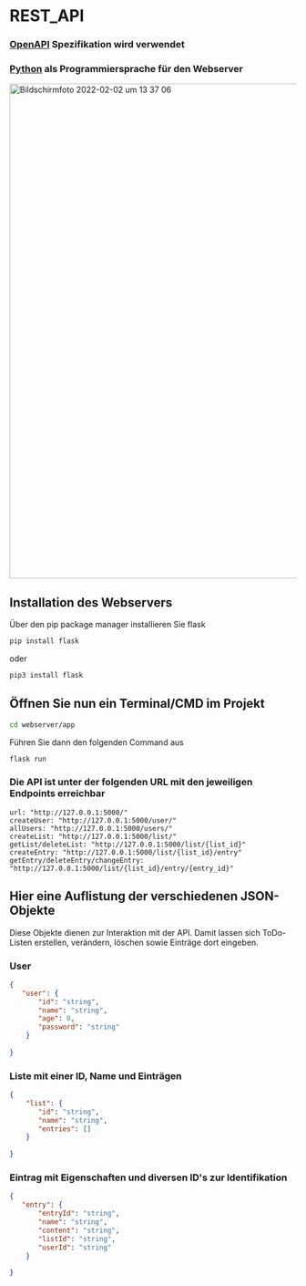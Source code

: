 # REST_API

### [OpenAPI](https://swagger.io/specification/) Spezifikation wird verwendet

### [Python](https://www.python.org/) als Programmiersprache für den Webserver



<img width="868" alt="Bildschirmfoto 2022-02-02 um 13 37 06" src="https://user-images.githubusercontent.com/98464801/152155262-4bfd273e-df3c-4843-9152-cb15f16cffc4.png">


## Installation des Webservers
Über den pip package manager installieren Sie flask
```bash
pip install flask
````
oder
```bash
pip3 install flask
````
## Öffnen Sie nun ein Terminal/CMD im Projekt
```bash
cd webserver/app
````
Führen Sie dann den folgenden Command aus
```bash
flask run
````
### Die API ist unter der folgenden URL mit den jeweiligen Endpoints erreichbar
```http
url: "http://127.0.0.1:5000/"
createUser: "http://127.0.0.1:5000/user/"
allUsers: "http://127.0.0.1:5000/users/"
createList: "http://127.0.0.1:5000/list/"
getList/deleteList: "http://127.0.0.1:5000/list/{list_id}"
createEntry: "http://127.0.0.1:5000/list/{list_id}/entry"
getEntry/deleteEntry/changeEntry: "http://127.0.0.1:5000/list/{list_id}/entry/{entry_id}"
````

## Hier eine Auflistung der verschiedenen JSON-Objekte
Diese Objekte dienen zur Interaktion mit der API. Damit lassen sich ToDo-Listen erstellen, verändern, löschen sowie Einträge dort eingeben.
### User
```json
{
   "user": {
       "id": "string",
       "name": "string",
       "age": 0,
       "password": "string"
    }
    
}
````
### Liste mit einer ID, Name und Einträgen
```json
{
    "list": {
       "id": "string",
       "name": "string",
       "entries": []
    }
    
}
````
### Eintrag mit Eigenschaften und diversen ID's zur Identifikation
```json
{
   "entry": {
       "entryId": "string",
       "name": "string",
       "content": "string",
       "listId": "string",
       "userId": "string"
    }
    
}
````


